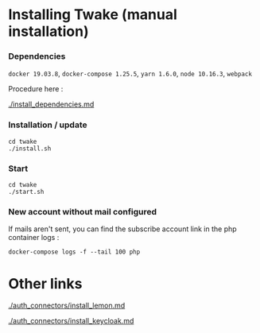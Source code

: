 # Installing Twake (manual installation)

### Dependencies

`docker 19.03.8`, `docker-compose 1.25.5`, `yarn 1.6.0`, `node 10.16.3`, `webpack`

Procedure here :

[./install_dependencies.md](./install_dependencies.md)

### Installation / update

```
cd twake
./install.sh
```

### Start

```
cd twake
./start.sh
```

### New account without mail configured

If mails aren't sent, you can find the subscribe account link in the php container logs :

`docker-compose logs -f --tail 100 php`

# Other links

[./auth_connectors/install_lemon.md](./auth_connectors/install_lemon.md)

[./auth_connectors/install_keycloak.md](./auth_connectors/install_keycloak.md)
